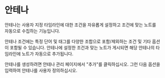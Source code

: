 # 안테나

안테나는 사용자 지정 타임라인에 대한 조건을 자유롭게 설정하고 조건에 맞는 노트를 자동으로 수집하는 기능입니다.

안테나 조건에는 특정 단어 및 태그를 다양한 조합으로 포함/제외하는 조건 및 기타 옵션이 포함될 수 있습니다.
안테나에 설정한 조건과 맞는 노트가 게시되면 해당 안테나의 타임라인에 노트가 자동으로 추가됩니다.

안테나를 생성하려면 안테나 관리 페이지에서 "추가"를 클릭하십시오. 그런 다음 옵션을 입력하여 안테나를 사용자 정의하십시오.